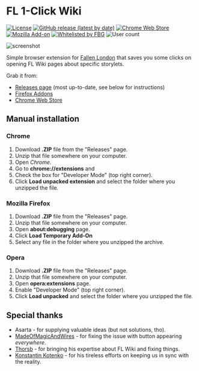 # FL 1-Click Wiki

[![License](https://img.shields.io/github/license/lensvol/fl-oneclick-wiki)](https://github.com/lensvol/fl-oneclick-wiki/blob/master/LICENSE) [![GitHub release (latest by date)](https://img.shields.io/github/v/release/lensvol/fl-oneclick-wiki)](https://github.com/lensvol/fl-oneclick-wiki/releases) [![Chrome Web Store](https://img.shields.io/chrome-web-store/v/ceakejjcdgbcocopkdkhiakkohpahien)](https://chrome.google.com/webstore/detail/fl-1-click-wiki/ceakejjcdgbcocopkdkhiakkohpahien) [![Mozilla Add-on](https://img.shields.io/amo/v/fl-1-click-wiki)](https://addons.mozilla.org/en-US/firefox/addon/fl-1-click-wiki/) [![Whitelisted by FBG](https://img.shields.io/badge/-whitelisted-black?labelColor=562d33&logo=data%3Aimage%2Fpng%3Bbase64%2CiVBORw0KGgoAAAANSUhEUgAAAEYAAABGCAMAAABG8BK2AAAB8lBMVEVWLTNXLzVZMDZZMTdaMjhbMzlbNDlcNDpdNjxeNz1fOD1fOT5hO0FiPEFjPUJlP0VlQEVnQkhpRElpRUpqRktrR0xsSE1tSU5tSk9uS1BxT1RyUFVzUVZ0U1h1VFl2VVl2VVp4V1x4WF16WV57W2B8XGF8XWF%2BXmN%2BX2R%2FYGWAYWWAYmaBY2eCY2iDZWmEZmqEZ2uGaW2Ham6IbHCJbHGKbnKLb3OMcHSOcnaOc3eQdXmRdnqSd3uTeX2Uen2Uen6WfICXfoGYf4OagYWagoWcg4echIidhYmeh4qfiIugiIyjjZClj5KmkJOmkZSnkZWok5aplJeqlZiqlpmrlpmum52wnaCzoKOzoaS0oqW1o6W2pKe3pai3pqm4p6m5qau7q628rK69rbC%2BrrG%2Fr7G%2FsLLAsbPBsrTDtLbEtrjGuLrHubvJvL7Kvb%2FLv8HMwMHNwMLNwcPOwsTPxMXRxcfRxsjSx8nTyMnTycrUycvVyszXzc7YztDZz9HZ0NHa0dLd1NXd1dbe1tff19ng2Nnh2drh2tvi29zj3N3k3t%2Fn4eLo4uPo4%2BTp5OXq5ebr5ufs5%2Bjs6Ont6enu6uru6uvv6%2Bzw7e3y7%2B%2Fy7%2FDz8PH08fH08vL39fX49vb5%2BPj6%2Bfn7%2Bvr8%2FPz9%2Ff3%2B%2Ff3%2B%2Fv7%2F%2F%2F98piQOAAACUklEQVR42mIYemAUALqrB%2FVYsigMw%2F%2Bxjdi2bY8zjG3btm173efEyerq0k4%2FOu8FfFXb1r6uDmYfX0LNyy%2B23r6%2BTg7mjyH1uJOu7SzNSc0ODw8PdvQPT64d0o39NEi4kX5rkAgVqARAIpaMONojOXMFAc8g9RPd2KxIj%2FV3sTF7%2FxzAkw9WPr9tEEfHeZYw7q%2BbCU6VfsTxlJgDL8jJoktT32DEKDF%2FQ1YZXVj6BGNqWOX0M2TV0QVfGFXAMhOQ10rn2mDcPyxTD3ktdE5u6tJYphjyqomoHzIiWaYQ8lKIjp0hw49l8iHvaXFfMOR4s0wOBHmyTDYEuZsm42WajJ9pMoGmyYSYJhOhMxO%2F3fQWUlH6Mo82iXoeQyJGX%2BYNnfvjwX%2Fz5IyIDq1gKEFfBrt0buKV9L7Rl1mgC5Ph%2FFp%2FNavzaI7Tlf2ukj%2BTEiMiIhKiIiJ%2BnSKmAGp6SYMiqGkhDcqhpok0qNKROV3s7zg3snIkydRCTeP1DBf5vcGNl99%2FPtT6wLBM71dwuSzTrG2KJ1%2FDQDTLtENNG53zhKEwlumBmgYialV77vqhJp3o0BIScSwzBDWvW2bCIJXMMmMQ9AvLTEHQ7ywzA0H%2FsswiBGWwzDoE5bPMFgSVscwOBNWYJtPMMvsQ1M0yZ48gZoCYdxAzSowrxKwSkwwh5sQ1QEgpcSd20O95JhmaM4c%2BH4LyN0hqP%2FM7NLMtnidZE%2F%2FZa5zZQ1JW%2BUxT5phUpEALj5rp5Z3VuZHhwY5rwxem5%2Bb36NxZ5xc80IuvDhZv8WP7H8blSpmvfk5tAAAAAElFTkSuQmCC)](https://community.failbettergames.com/messages.aspx?TopicID=9506&#post75863) ![User count](https://badges.lensvol.dev/extensions/users/fl_oneclick_wiki.svg?bogus-cache-buster=yes)

![screenshot](https://raw.githubusercontent.com/lensvol/fl-oneclick-wiki/master/screenshot.png)

Simple browser extension for [Fallen London](https://www.fallenlondon.com/) that saves you some clicks on opening FL Wiki pages about specific storylets.

Grab it from:
* [Releases page](https://github.com/lensvol/fl-oneclick-wiki/releases) (most up-to-date, see below for instructions)
* [Firefox Addons](https://addons.mozilla.org/en-US/firefox/addon/fl-1-click-wiki/)
* [Chrome Web Store](https://chrome.google.com/webstore/detail/fl-1-click-wiki/ceakejjcdgbcocopkdkhiakkohpahien)

## Manual installation

### Chrome

1. Download **.ZIP** file from the "Releases" page.
2. Unzip that file somewhere on your computer.
3. Open _Chrome_.
4. Go to **chrome://extensions** and
5. Check the box for "Developer Mode" (top right corner).
6. Click **Load unpacked extension** and select the folder where you unzipped the file.

### Mozilla Firefox

1. Download **.ZIP** file from the "Releases" page.
2. Unzip that file somewhere on your computer.
3. Open **about:debugging** page.
4. Click **Load Temporary Add-On**
5. Select any file in the folder where you unzipped the archive.

### Opera

1. Download **.ZIP** file from the "Releases" page.
2. Unzip that file somewhere on your computer.
3. Open **opera:extensions** page.
4. Enable "Developer Mode" (top right corner).
6. Click **Load unpacked** and select the folder where you unzipped the file.

## Special thanks
* Asarta - for supplying valuable ideas (but not solutions, tho).
* [MadeOfMagicAndWires](https://github.com/MadeOfMagicAndWires) - for fixing the issue with button appearing _everywhere_.
* [Thorsb](https://github.com/thorsb) - for bringing his expertise about FL Wiki and fixing things.
* [Konstantin Kotenko](https://github.com/kkotenko) - for his tireless efforts on keeping us in sync with the reality.